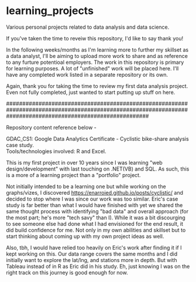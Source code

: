 # learning_projects
Various personal projects related to data analysis and data science.

If you've taken the time to reveiw this repository, I'd like to say thank you!

In the following weeks/months as I'm learning more to further my skillset as a data analyst, I'll be aiming to upload more work to share and as reference to any furture potentioal employers. The work in this repository is primary for learning purposes. A lot of "unfinished" work will be placed here. I'll have any completed work listed in a separate repository or its own.

Again, thank you for taking the time to review my first data analysis project. Even not fully completed, just wanted to start putting up stuff on here.

############################################################################################################################################################

Repository content reference below -

GDAC_CS1: Google Data Analytics Certificate - Cyclistic bike-share analysis case study. </br>Tools/technologies involved: R and Excel.

This is my first project in over 10 years since I was learning "web design/development" with last touching on .NET(VB) and SQL. As such, this is a more of a learning project than a "portfolio" project. 

Not initially intended to be a learning one but while working on the graphs/vizes, I discovered https://enarroied.github.io/posts/cyclistic/ and decided to stop where I was since our work was too similar. Eric's case study is far better than what I would have finished with yet we shared the same thought process with identifying "bad data" and overall approach (for the most part; he's more "tech savy" than I). While it was a bit discourging to see someone else had done what I had envisioned for the end result, it did build confidence for me. Not only in my own abilities and skillset but to start thinking about coming up with my own project ideas as well.

Also, tbh, I would have relied too heavily on Eric's work after finding it if I kept working on this. Our data range covers the same months and I did initially want to explore the lat/lng, and stations more in depth. But with Tableau instead of in R as Eric did in his study. Eh, just knowing I was on the right track on this journey is good enough for now.
